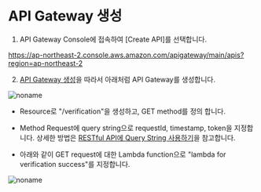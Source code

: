 # API Gateway 생성 

1) API Gateway Console에 접속하여 [Create API]를 선택합니다.

https://ap-northeast-2.console.aws.amazon.com/apigateway/main/apis?region=ap-northeast-2

2) [API Gateway 생성](https://github.com/kyopark2014/apigw-rest-querystring/blob/main/create-apigw.md)을 따라서 아래처럼 API Gateway를 생성합니다. 

![noname](https://user-images.githubusercontent.com/52392004/175080942-d74b2cf0-1df6-410f-94d7-81b1f2dfe1a6.png)

- Resource로 "/verification"을 생성하고, GET method를 정의 합니다.

- Method Request에 query string으로 requestId, timestamp, token을 지정합니다. 상세한 방법은 [RESTful API에 Query String 사용하기](https://github.com/kyopark2014/apigw-rest-querystring/blob/main/query-string.md)을 참고합니다. 

- 아래와 같이 GET request에 대한 Lambda function으로 "lambda for verification success"를 지정합니다. 

![noname](https://user-images.githubusercontent.com/52392004/175081931-a8802ed2-dd3f-4f56-949a-ba2a0171f7f8.png)
